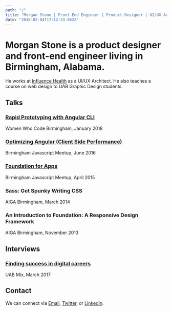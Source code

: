 ```yaml
---
path: "/"
title: "Morgan Stone | Front-End Engineer | Product Designer | UI/UX Achitect"
date: "2018-02-04T17:12:33.962Z"
---
```


# Morgan Stone is a product designer and front-end engineer living in Birmingham, Alabama.

He works at [Influence Health](https://www.influencehealth.com) as a UI/UX Architect. He also teaches a course on web design to UAB Graphic Design students.

## Talks
<div class="small-container">

### [Rapid Prototyping with Angular CLI](https://github.com/mstone6769/lets-build-a-zoo)
Women Who Code Birmingham, January 2018

### [Optimizing Angular (Client Side Performance)](https://www.slideshare.net/morganstone/optimizing-angular-performance-in-enterprise-single-page-apps)
Birmingham Javascript Meetup, June 2016

### [Foundation for Apps](https://github.com/mstone6769/theRocksRecipes)
Birmingham Javascript Meetup, April 2015

### Sass: Get Spunky Writing CSS
AIGA Birmingham, March 2014

### An Introduction to Foundation: A Responsive Design Framework
AIGA Birmingham, November 2013

</div>

## Interviews
<div class="small-container">

### [Finding success in digital careers](http://www.uab.edu/mix/stories/finding-success-in-digital-careers)
UAB Mix, March 2017


</div>


## Contact

<div class="small-container">

We can connect via [Email](mailto:mstone@designbymorgan.com), [Twitter](https://twitter.com/morganstone), or [LinkedIn](https://www.linkedin.com/in/morganstone).

</div>
